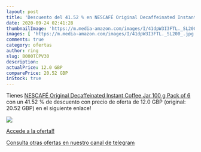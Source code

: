 ```yaml
---
layout: post
title: 'Descuento del 41.52 % en NESCAFÉ Original Decaffeinated Instant C'
date: 2020-09-24 02:41:28
thumbnailImage: 'https://m.media-amazon.com/images/I/41dpW3I3FTL._SL200_.jpg'
images: [ 'https://m.media-amazon.com/images/I/41dpW3I3FTL._SL200_.jpg' ]
comments: true
category: ofertas
author: ring
slug: B000TCPV30
description:
actualPrice: 12.0 GBP
comparePrice: 20.52 GBP
inStock: true
---
```


Tienes [NESCAFÉ Original Decaffeinated Instant Coffee Jar  100 g  Pack of 6 ](https://www.amazon.com/dp/B000TCPV30/?tag=redken08-20) con un 41.52 % de descuento con precio de oferta de 12.0 GBP (original: 20.52 GBP) en el siguiente enlace!

[![](https://m.media-amazon.com/images/I/41dpW3I3FTL._SL200_.jpg)](https://www.amazon.com/dp/B000TCPV30/?tag=redken08-20)

[Accede a la oferta!!](https://www.amazon.com/dp/B000TCPV30/?tag=redken08-20)

[Consulta otras ofertas en nuestro canal de telegram](https://t.me/s/ofertas25)
